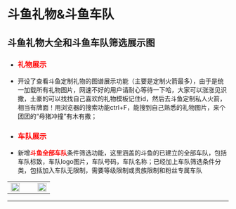 # 斗鱼礼物&斗鱼车队
## 斗鱼礼物大全和斗鱼车队筛选展示图
<ul>
   <li><h3><a href="https://popzoo.github.io/guide/gift.html" style=" color:red; text-decoration:none" target="_blank" >礼物展示</a></h3></li>
   <li>开设了查看斗鱼定制礼物的图谱展示功能（主要是定制火箭最多），由于是统一加载所有礼物图片，网速不好的用户请耐心等待一下哈，大家可以涨涨见识撒，土豪的可以找找自己喜欢的礼物模板记住id，然后去斗鱼定制私人火箭，相当有牌面！用浏览器的搜索功能ctrl+F，能搜到自己熟悉的礼物图片，来个团团的“母猪冲撞”有木有撒；</li>
   <li><h3><a href="https://popzoo.github.io/guide/car.html" style="color:red; text-decoration:none" target="_blank" >车队展示</a></h3></li> 
   <li>新增<strong><a style="text-decoration:none; color:red;" href="https://popzoo.github.io/guide/car.html" target="_blank">斗鱼全部车队</a></strong>条件筛选功能，这里涵盖的斗鱼的已建立的全部车队，包括车队标致，车队logo图片，车队号码，车队名称；已经加上车队筛选条件分类，包括加入车队无限制，需要等级限制或贵族限制和粉丝专属车队</li>
</ul><table><tr>
        <td><a href="https://popzoo.github.io/guide/gift.html" target="_blank"><img src="https://rawcdn.githack.com/popzoo/pop/0294a9ce2bceb95eda42bddcd7938a309afdd013/images/giftShow.jpg" width="100%"></a></td><td>&nbsp;&nbsp;</td>
        <td><a href="https://popzoo.github.io/guide/car.html" target="_blank"><img src="https://rawcdn.githack.com/popzoo/pop/0294a9ce2bceb95eda42bddcd7938a309afdd013/images/motorcadeShow.jpg" width="100%"></a></td>
   </tr></table><hr>    
